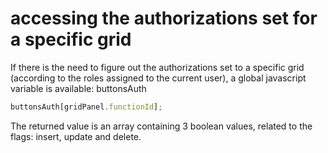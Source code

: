# accessing the authorizations set for a specific grid

If there is the need to figure out the authorizations set to a specific grid \(according to the roles assigned to the current user\), a global javascript variable is available: buttonsAuth

```javascript
buttonsAuth[gridPanel.functionId];
```

The returned value is an array containing 3 boolean values, related to the flags: insert, update and delete.

